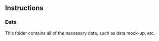 ## Instructions

### Data

This folder contains all of the necessary data, such as data mock-up, etc.
